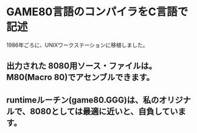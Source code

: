 # GAME80言語のコンパイラをC言語で記述
1986年ごろに、UNIXワークステーションに移植しました。

## 出力された 8080用ソース・ファイルは。M80(Macro 80)でアセンブルできます。

## runtimeルーチン(game80.GGG)は、私のオリジナルで、8080としては最適に近いと、自負しています。
